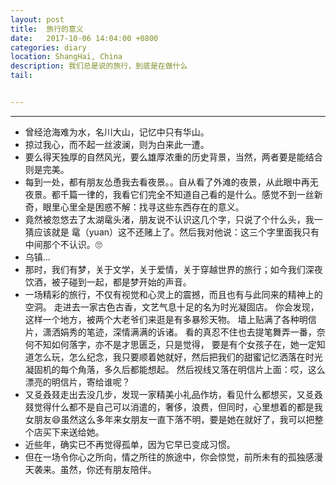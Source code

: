 ```yaml
---
layout: post
title:  旅行的意义
date:   2017-10-06 14:04:00 +0800
categories: diary
location: ShangHai, China
description: 我们总是说的旅行，到底是在做什么
tail: 


---
```

---


* 曾经沧海难为水，名川大山，记忆中只有华山。
* 掠过我心，而不起一丝波澜，则为白来此一遭。
* 要么得天独厚的自然风光，要么雄厚浓重的历史背景，当然，两者要是能结合则是完美。
* 每到一处，都有朋友怂恿我去看夜景。。自从看了外滩的夜景，从此眼中再无夜景。都千篇一律的，我看它们完全不知道自己看的是什么。感觉不到一丝新奇，眼里心里全是困惑不解：找寻这些东西存在的意义。
* 竟然被忽悠去了太湖鼋头渚，朋友说不认识这几个字，只说了个什么头，我一猜应该就是 鼋（yuan）这不还赌上了。然后我对他说：这三个字里面我只有中间那个不认识。🙄️
* 乌镇...
* 那时，我们有梦，关于文学，关于爱情，关于穿越世界的旅行；如今我们深夜饮酒，被子碰到一起，都是梦开始的声音。
* 一场精彩的旅行，不仅有视觉和心灵上的震撼，而且也有与此同来的精神上的空洞。
    走进去一家古色古香，文艺气息十足的名为时光凝固店。
    你会发现，这样一个地方，被两个大老爷们来逛是有多暴殄天物。
    墙上贴满了各种明信片，潇洒娟秀的笔迹，深情满满的诉诸。
    看的真忍不住也去提笔舞弄一番，奈何不知如何落字，亦不是才思匮乏，只是觉得，
    要是有个女孩子在，她一定知道怎么玩，怎么纪念，我只要顺着她就好，然后把我们的甜蜜记忆洒落在时光凝固机的每个角落，多久后都能想起。
    然后视线又落在明信片上面：哎，这么漂亮的明信片，寄给谁呢？
* 又㕛叒叕走出去没几步，发现一家精美小礼品作坊，看见什么都想买，又㕛叒叕觉得什么都不是自己可以消遣的，奢侈，浪费，但同时，心里想着的都是我女朋友😄虽然这么多年来女朋友一直下落不明，要是她在就好了，我可以把整个店买下来送给她。
* 近些年，确实已不再觉得孤单，因为它早已变成习惯。
* 但在一场令你心之所向，情之所往的旅途中，你会惊觉，前所未有的孤独感漫天袭来。虽然，你还有朋友陪伴。


